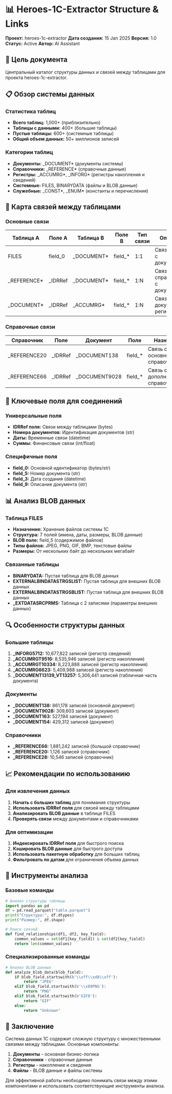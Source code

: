 # 📊 Heroes-1C-Extractor Structure & Links

**Проект:** heroes-1c-extractor
**Дата создания:** 15 Jan 2025
**Версия:** 1.0
**Статус:** Active
**Автор:** AI Assistant

## 🎯 Цель документа
Центральный каталог структуры данных и связей между таблицами для проекта heroes-1c-extractor.

## 📋 Обзор системы данных

### Статистика таблиц
- **Всего таблиц:** 1,000+ (приблизительно)
- **Таблицы с данными:** 400+ (большие таблицы)
- **Пустые таблицы:** 600+ (системные таблицы)
- **Общий объем данных:** 50+ миллионов записей

### Категории таблиц
- **Документы:** _DOCUMENT* (документы системы)
- **Справочники:** _REFERENCE* (справочные данные)
- **Регистры:** _ACCUMRG*, _INFORG* (регистры накопления и сведений)
- **Системные:** FILES, BINARYDATA (файлы и BLOB данные)
- **Служебные:** _CONST*, _ENUM* (константы и перечисления)

## 🔗 Карта связей между таблицами

### Основные связи
| Таблица A | Поле A | Таблица B | Поле B | Тип связи | Описание |
|-----------|--------|-----------|--------|-----------|----------|
| FILES | field_0 | _DOCUMENT* | field_* | 1:1 | Связь файлов с документами |
| _REFERENCE* | _IDRRef | _DOCUMENT* | field_* | 1:N | Связь справочников с документами |
| _DOCUMENT* | _IDRRef | _ACCUMRG* | field_* | 1:N | Связь документов с регистрами |

### Справочные связи
| Справочник | Поле | Документ | Поле | Назначение |
|------------|------|----------|------|------------|
| _REFERENCE20 | _IDRRef | _DOCUMENT138 | field_* | Связь с основным справочником |
| _REFERENCE66 | _IDRRef | _DOCUMENT9028 | field_* | Связь с дополнительным справочником |

## 🔑 Ключевые поля для соединений

### Универсальные поля
- **IDRRef поля:** Связи между таблицами (bytes)
- **Номера документов:** Идентификация документов (str)
- **Даты:** Временные связи (datetime)
- **Суммы:** Финансовые связи (int/float)

### Специфичные поля
- **field_0:** Основной идентификатор (bytes/str)
- **field_5:** Номер документа (str)
- **field_3:** Дата создания (datetime)
- **field_9:** Описание документа (str)

## 📊 Анализ BLOB данных

### Таблица FILES
- **Назначение:** Хранение файлов системы 1С
- **Структура:** 7 полей (имена, даты, размеры, BLOB данные)
- **BLOB поле:** field_5 (содержимое файлов)
- **Типы файлов:** JPEG, PNG, GIF, BMP, текстовые файлы
- **Размеры:** От нескольких байт до нескольких мегабайт

### Связанные таблицы
- **BINARYDATA:** Пустая таблица для BLOB данных
- **EXTERNALBINDATASTRGSLIST:** Пустая таблица для внешних BLOB данных
- **EXTERNALBINDATASTRGSBLIST:** Пустая таблица для внешних BLOB данных
- **_EXTDATASRCPRMS:** Таблица с 2 записями (параметры внешних данных)

## 🔍 Особенности структуры данных

### Большие таблицы
1. **_INFORG5712:** 10,677,822 записей (регистр сведений)
2. **_ACCUMRGT9516:** 8,535,946 записей (регистр накопления)
3. **_ACCUMRGT10334:** 8,223,888 записей (регистр накопления)
4. **_ACCUMRG6623:** 5,409,988 записей (регистр накопления)
5. **_DOCUMENT13139_VT13257:** 5,306,441 записей (табличная часть документа)

### Документы
- **_DOCUMENT138:** 861,178 записей (основной документ)
- **_DOCUMENT9028:** 309,603 записей (документ)
- **_DOCUMENT163:** 527,194 записей (документ)
- **_DOCUMENT154:** 429,312 записей (документ)

### Справочники
- **_REFERENCE66:** 1,881,242 записей (большой справочник)
- **_REFERENCE20:** 1,126 записей (справочник)
- **_REFERENCE28:** 10,546 записей (справочник)

## 📈 Рекомендации по использованию

### Для извлечения данных
1. **Начать с больших таблиц** для понимания структуры
2. **Использовать IDRRef поля** для связей между таблицами
3. **Анализировать BLOB данные** в таблице FILES
4. **Проверять связи** между документами и справочниками

### Для оптимизации
1. **Индексировать IDRRef поля** для быстрого поиска
2. **Кэшировать BLOB данные** для быстрого доступа
3. **Использовать пакетную обработку** для больших таблиц
4. **Фильтровать по датам** для ограничения объема данных

## 🔧 Инструменты анализа

### Базовые команды
```python
# Анализ структуры таблицы
import pandas as pd
df = pd.read_parquet("table.parquet")
print("Структура:", df.dtypes)
print("Размер:", df.shape)

# Поиск связей
def find_relationships(df1, df2, key_field):
    common_values = set(df1[key_field]) & set(df2[key_field])
    return len(common_values)
```

### Специализированные команды
```python
# Анализ BLOB данных
def analyze_blob_data(blob_field):
    if blob_field.startswith(b'\\xff\\xd8\\xff'):
        return "JPEG"
    elif blob_field.startswith(b'\\x89PNG'):
        return "PNG"
    elif blob_field.startswith(b'GIF8'):
        return "GIF"
    else:
        return "Unknown"
```

## 📝 Заключение

Система данных 1С содержит сложную структуру с множественными связями между таблицами. Основные компоненты:

1. **Документы** - основная бизнес-логика
2. **Справочники** - справочные данные
3. **Регистры** - накопление и сведения
4. **Файлы** - BLOB данные и файлы системы

Для эффективной работы необходимо понимать связи между этими компонентами и использовать соответствующие инструменты анализа.

